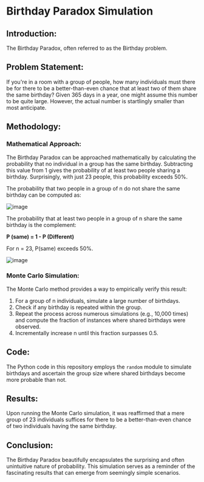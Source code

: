 # Birthday Paradox Simulation

## Introduction:
The Birthday Paradox, often referred to as the Birthday problem.

## Problem Statement:
If you're in a room with a group of people, how many individuals must there be for there to be a better-than-even chance that at least two of them share the same birthday? Given 365 days in a year, one might assume this number to be quite large. However, the actual number is startlingly smaller than most anticipate.

## Methodology:

### Mathematical Approach:
The Birthday Paradox can be approached mathematically by calculating the probability that no individual in a group has the same birthday. Subtracting this value from 1 gives the probability of at least two people sharing a birthday. Surprisingly, with just 23 people, this probability exceeds 50%.

The probability that two people in a group of n do not share the same birthday can be computed as:

![image](https://github.com/andrewchan868/Math-with-monte-carlo/assets/66477660/a33d7ef1-8afc-418c-877c-af6bb1b23a8f)

The probability that at least two people in a group of n share the same birthday is the complement:

**P (same) = 1 - P (Different)**

For n = 23, P(same) exceeds 50%.

![image](https://github.com/andrewchan868/Math-with-monte-carlo/assets/66477660/3ac141e7-a2ca-4874-bbc6-92934e4e5c81)

### Monte Carlo Simulation:
The Monte Carlo method provides a way to empirically verify this result:
1. For a group of n individuals, simulate a large number of birthdays.
2. Check if any birthday is repeated within the group.
3. Repeat the process across numerous simulations (e.g., 10,000 times) and compute the fraction of instances where shared birthdays were observed.
4. Incrementally increase n until this fraction surpasses 0.5.

## Code:
The Python code in this repository employs the `random` module to simulate birthdays and ascertain the group size where shared birthdays become more probable than not.

## Results:
Upon running the Monte Carlo simulation, it was reaffirmed that a mere group of 23 individuals suffices for there to be a better-than-even chance of two individuals having the same birthday.

## Conclusion:
The Birthday Paradox beautifully encapsulates the surprising and often unintuitive nature of probability. This simulation serves as a reminder of the fascinating results that can emerge from seemingly simple scenarios.
